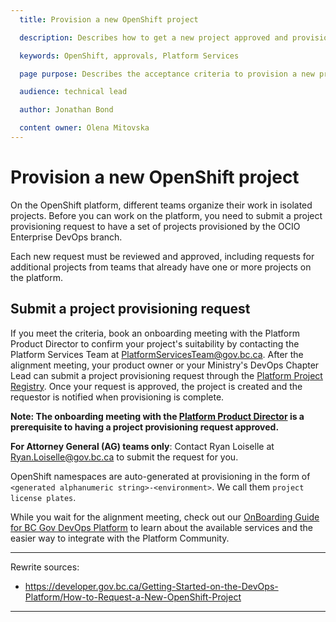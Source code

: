 ```yaml
---
  title: Provision a new OpenShift project

  description: Describes how to get a new project approved and provisioned in OpenShift

  keywords: OpenShift, approvals, Platform Services

  page purpose: Describes the acceptance criteria to provision a new project on the OpenShift platform and the process to get the project setup.

  audience: technical lead

  author: Jonathan Bond

  content owner: Olena Mitovska
---
```


# Provision a new OpenShift project

On the OpenShift platform, different teams organize their work in isolated projects. Before you can work on the platform, you need to submit a project provisioning request to have a set of projects provisioned by the OCIO Enterprise DevOps branch.

Each new request must be reviewed and approved, including requests for additional projects from teams that already have one or more projects on the platform.

## Submit a project provisioning request

If you meet the criteria, book an onboarding meeting with the Platform Product Director to confirm your project's suitability by contacting the Platform Services Team at [PlatformServicesTeam@gov.bc.ca](mailto:PlatformServicesTeam@gov.bc.ca). After the alignment meeting, your product owner or your Ministry's DevOps Chapter Lead can submit a project provisioning request through the [Platform Project Registry](https://registry.developer.gov.bc.ca/public-landing). Once your request is approved, the project is created and the requestor is notified when provisioning is complete.

**Note: The onboarding meeting with the [Platform Product Director](mailto:Olena.Mitovska@gov.bc.ca) is a prerequisite to having a project provisioning request approved.**

**For Attorney General (AG) teams only**: Contact Ryan Loiselle at Ryan.Loiselle@gov.bc.ca to submit the request for you.

OpenShift namespaces are auto-generated at provisioning in the form of `<generated alphanumeric string>-<environment>`. We call them `project license plates`.

While you wait for the alignment meeting, check out our [OnBoarding Guide for BC Gov DevOps Platform](https://docs.google.com/presentation/d/1UcT0b2YTPki_o0et9ZCLKv8vF19eYakJQitU85TAeD4/edit?usp=sharing) to learn about the available services and the easier way to integrate with the Platform Community.

---
Rewrite sources:
* https://developer.gov.bc.ca/Getting-Started-on-the-DevOps-Platform/How-to-Request-a-New-OpenShift-Project
---
